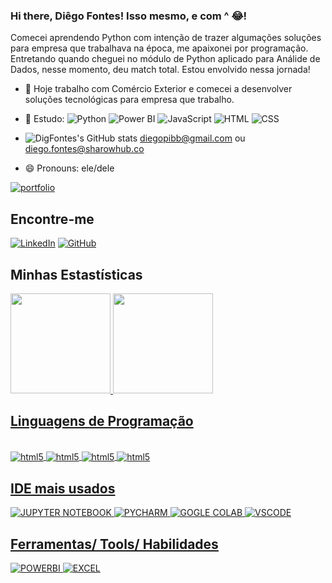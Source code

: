 ### Hi there,  Diêgo Fontes! Isso mesmo, e com ^ 😂!

Comecei aprendendo Python com intenção de trazer algumações soluções para empresa que trabalhava na época, me apaixonei por programação. Entretando quando cheguei no módulo de Python aplicado para Análide de Dados, nesse momento, deu match total. Estou envolvido nessa jornada!
- 🔭 Hoje trabalho com Comércio Exterior e comecei a desenvolver soluções tecnológicas para empresa que trabalho.
- 🌱 Estudo:
     ![Python](https://img.shields.io/badge/Python-14354C?style=for-the-badge&logo=python&logoColor=white)  ![Power BI](https://img.shields.io/badge/PowerBI-E59D23?style=for-the-badge&logo=powerbi&logoColor=white)  ![JavaScript](https://img.shields.io/badge/JavaScript-F7DF1E?style=for-the-badge&logo=javascript&logoColor=black)   ![HTML](https://img.shields.io/badge/HTML-239120?style=for-the-badge&logo=html5&logoColor=white)  ![CSS](https://img.shields.io/badge/CSS-239120?&style=for-the-badge&logo=css3&logoColor=whit)
  
- ![DigFontes's GitHub stats](https://img.shields.io/badge/Gmail-D14836?style=for-the-badge&logo=gmail&logoColor=white)  diegopibb@gmail.com ou diego.fontes@sharowhub.co
- 😄 Pronouns: ele/dele

[![portfolio](https://img.shields.io/badge/my_portfolio-000?style=for-the-badge&logo=ko-fi&logoColor=white)]()

## Encontre-me

[![LinkedIn](https://img.shields.io/badge/LinkedIn-0077B5?style=for-the-badge&logo=linkedin&logoColor=white)](https://www.linkedin.com/in/diego-fontes-064187164/)
[![GitHub](https://img.shields.io/badge/GitHub-100000?style=for-the-badge&logo=github&logoColor=white)](https://github.com/DigFontes)

## Minhas Estastísticas

<div>
<a href="https://github.com/DigFontes">
<img loading="lazy" height="160em" src="https://github-readme-stats.vercel.app/api?username=DigFontes&show_icons=true&theme=dracula&include_all_commits=true&count_private=true"/>
<img loading="lazy" height="160em" src="https://github-readme-stats.vercel.app/api/top-langs/?username=DigFontes&layout=compact&langs_count=7&theme=dracula"/>
</div>

## Linguagens de Programação
<div style="display: inline_block"><br/>
  <img align="center" alt="html5" src="https://img.shields.io/badge/Python-14354C?style=for-the-badge&logo=python&logoColor=white"/>
  <img align="center" alt="html5" src="https://img.shields.io/badge/JavaScript-F7DF1E?style=for-the-badge&logo=javascript&logoColor=black"/>
  <img align="center" alt="html5" src="https://img.shields.io/badge/HTML-239120?style=for-the-badge&logo=html5&logoColor=white"/>
  <img align="center" alt="html5" src="https://img.shields.io/badge/CSS-239120?&style=for-the-badge&logo=css3&logoColor=white"/>
</div>

## IDE mais usados

![JUPYTER NOTEBOOK](https://img.shields.io/badge/Jupyter-F9AB00?style=for-the-badge&logo=Jupyter&color=525252) ![PYCHARM](https://img.shields.io/badge/PyCharm-000000.svg?&style=for-the-badge&logo=PyCharm&logoColor=white)  ![GOGLE COLAB](https://img.shields.io/badge/Colab-F9AB00?style=for-the-badge&logo=googlecolab&color=525252)  ![VSCODE](https://img.shields.io/badge/Visual_Studio_Code-0078D4?style=for-the-badge&logo=visual%20studio%20code&logoColor=white)

## Ferramentas/ Tools/ Habilidades

![POWERBI](https://img.shields.io/badge/PowerBI-E59D23?style=for-the-badge&logo=powerbi&logoColor=white)  ![EXCEL](https://img.shields.io/badge/Microsoft_Excel-217346?style=for-the-badge&logo=microsoft-excel&logoColor=white) 
